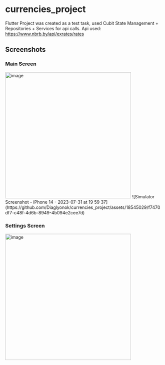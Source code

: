 # currencies_project
Flutter Project was created as a test task, used Cubit State Management + Repositories + Services for api calls.
Api used: https://www.nbrb.by/api/exrates/rates

## Screenshots
### Main Screen
<img width="402" alt="image" src="https://github.com/Diaglyonok/currencies_project/assets/18545029/f7470df7-c48f-4d6b-8949-4b094e2cee7d">
![Simulator Screenshot - iPhone 14 - 2023-07-31 at 19 59 37](https://github.com/Diaglyonok/currencies_project/assets/18545029/f7470df7-c48f-4d6b-8949-4b094e2cee7d)

### Settings Screen
<img width="402" alt="image" src="https://github.com/Diaglyonok/currencies_project/assets/18545029/3587e9e9-5941-47a0-8dc2-c751fef3ca3d">



